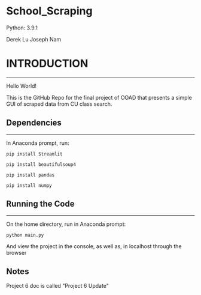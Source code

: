 # School_Scraping

Python: 3.9.1

Derek Lu
Joseph Nam

# INTRODUCTION
------------

Hello World!

This is the GitHub Repo for the final project of OOAD that presents a simple GUI of scraped data from CU class search.

## Dependencies
___

In Anaconda prompt, run:

`pip install Streamlit`

`pip install beautifulsoup4`

`pip install pandas`

`pip install numpy`

## Running the Code
___

On the home directory, run in Anaconda prompt:

`python main.py`


And view the project in the console, as well as, in localhost through the browser

## Notes

Project 6 doc is called "Project 6 Update"

